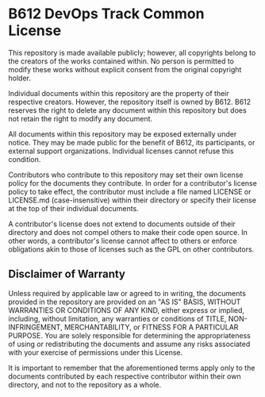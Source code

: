 # B612 DevOps Track Common License

This repository is made available publicly; however, all copyrights belong to the creators of the works contained within. No person is permitted to modify these works without explicit consent from the original copyright holder.

Individual documents within this repository are the property of their respective creators. However, the repository itself is owned by B612. B612 reserves the right to delete any document within this repository but does not retain the right to modify any document.

All documents within this repository may be exposed externally under notice. They may be made public for the benefit of B612, its participants, or external support organizations. Individual licenses cannot refuse this condition.

Contributors who contribute to this repository may set their own license policy for the documents they contribute. In order for a contributor's license policy to take effect, the contributor must include a file named LICENSE or LICENSE.md (case-insensitive) within their directory or specify their license at the top of their individual documents.

A contributor's license does not extend to documents outside of their directory and does not compel others to make their code open source. In other words, a contributor's license cannot affect to others or enforce obligations akin to those of licenses such as the GPL on other contributors.

## Disclaimer of Warranty
Unless required by applicable law or agreed to in writing, the documents provided in the repository are provided on an "AS IS" BASIS, WITHOUT WARRANTIES OR CONDITIONS OF ANY KIND, either express or implied, including, without limitation, any warranties or conditions of TITLE, NON-INFRINGEMENT, MERCHANTABILITY, or FITNESS FOR A PARTICULAR PURPOSE. You are solely responsible for determining the appropriateness of using or redistributing the documents and assume any risks associated with your exercise of permissions under this License.

It is important to remember that the aforementioned terms apply only to the documents contributed by each respective contributor within their own directory, and not to the repository as a whole.
